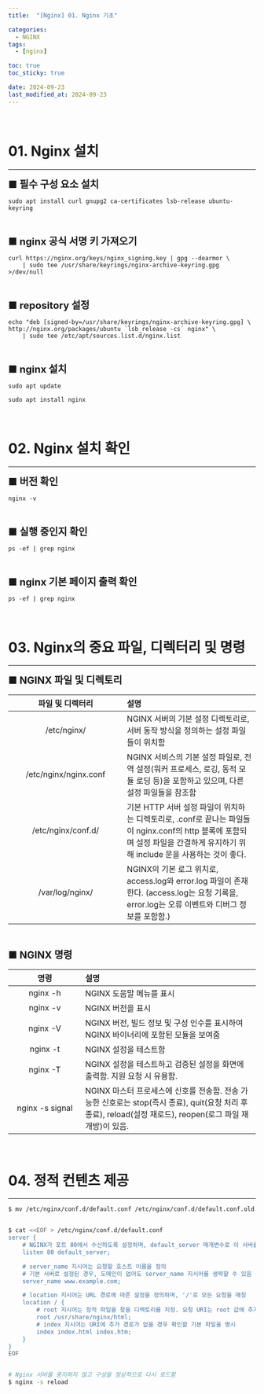 ```yaml
---
title:  "[Nginx] 01. Nginx 기초"

categories:
  - NGINX
tags:
  - [nginx]

toc: true
toc_sticky: true

date: 2024-09-23
last_modified_at: 2024-09-23
---
```

<br>

# 01. Nginx 설치
---

<style>
table {
    font-size: 12pt;
}
table th:first-of-type {
    width: 5%;
}
table th:nth-of-type(2) {
    width: 15%;
}
table th:nth-of-type(3) {
    width: 50%;
}
table th:nth-of-type(4) {
    width: 30%;
}
big {
    font-size: 15pt;
}
small { 
    font-size: 18px 
}
</style>

<big> **■ 필수 구성 요소 설치** </big> <br>

```
sudo apt install curl gnupg2 ca-certificates lsb-release ubuntu-keyring
```

<br>

<big> **■ nginx 공식 서명 키 가져오기** </big> <br>

```
curl https://nginx.org/keys/nginx_signing.key | gpg --dearmor \
    | sudo tee /usr/share/keyrings/nginx-archive-keyring.gpg >/dev/null
```

<br>

<big> **■ repository 설정** </big> <br>

```
echo "deb [signed-by=/usr/share/keyrings/nginx-archive-keyring.gpg] \
http://nginx.org/packages/ubuntu `lsb_release -cs` nginx" \
    | sudo tee /etc/apt/sources.list.d/nginx.list
```

<br>

<big> **■ nginx 설치** </big> <br>

```
sudo apt update

sudo apt install nginx
```

<br>

# 02. Nginx 설치 확인
---

<big> **■ 버전 확인** </big> <br>

```
nginx -v
```

<br>

<big> **■ 실행 중인지 확인** </big> <br>

```
ps -ef | grep nginx
```

<br>

<big> **■ nginx 기본 페이지 출력 확인** </big> <br>

```
ps -ef | grep nginx
```

<br>

# 03. Nginx의 중요 파일, 디렉터리 및 명령
---

<big> **■ NGINX 파일 및 디렉토리** </big> <br>

| 파일 및 디렉터리 | 설명 |
| :---: | :--- |
| /etc/nginx/ | NGINX 서버의 기본 설정 디렉토리로, 서버 동작 방식을 정의하는 설정 파일들이 위치함 |
| /etc/nginx/nginx.conf | NGINX 서비스의 기본 설정 파일로, 전역 설정(워커 프로세스, 로깅, 동적 모듈 로딩 등)을 포함하고 있으며, 다른 설정 파일들을 참조함 |
| /etc/nginx/conf.d/ | 기본 HTTP 서버 설정 파일이 위치하는 디렉토리로, .conf로 끝나는 파일들이 nginx.conf의 http 블록에 포함되며 설정 파일을 간결하게 유지하기 위해 include 문을 사용하는 것이 좋다. |
| /var/log/nginx/ | NGINX의 기본 로그 위치로, access.log와 error.log 파일이 존재한다. (access.log는 요청 기록을, error.log는 오류 이벤트와 디버그 정보를 포함함.) |

<br>

<big> **■ NGINX 명령** </big> <br>

| 명령 | 설명 |
| :---: | :--- |
| nginx -h | NGINX 도움말 메뉴를 표시 |
| nginx -v | NGINX 버전을 표시 |
| nginx -V | NGINX 버전, 빌드 정보 및 구성 인수를 표시하여 NGINX 바이너리에 포함된 모듈을 보여줌 |
| nginx -t | NGINX 설정을 테스트함 |
| nginx -T | NGINX 설정을 테스트하고 검증된 설정을 화면에 출력함. 지원 요청 시 유용함. |
| nginx -s signal | NGINX 마스터 프로세스에 신호를 전송함. 전송 가능한 신호로는 stop(즉시 종료), quit(요청 처리 후 종료), reload(설정 재로드), reopen(로그 파일 재개방)이 있음. |

<br>

# 04. 정적 컨텐츠 제공
---

```bash
$ mv /etc/nginx/conf.d/default.conf /etc/nginx/conf.d/default.conf.old


$ cat <<EOF > /etc/nginx/conf.d/default.conf
server {
    # NGINX가 포트 80에서 수신하도록 설정하며, default_server 매개변수로 이 서버를 기본 서버로 지정
    listen 80 default_server; 

    # server_name 지시어는 요청할 호스트 이름을 정의
    # 기본 서버로 설정된 경우, 도메인이 없어도 server_name 지시어를 생략할 수 있음
    server_name www.example.com; 

    # location 지시어는 URL 경로에 따른 설정을 정의하며, '/'로 모든 요청을 매칭
    location / {
        # root 지시어는 정적 파일을 찾을 디렉토리를 지정. 요청 URI는 root 값에 추가되어 파일을 찾음
        root /usr/share/nginx/html;
        # index 지시어는 URI에 추가 경로가 없을 경우 확인할 기본 파일을 명시
        index index.html index.htm;
    }
}
EOF


# Nginx 서버를 중지하지 않고 구성을 정상적으로 다시 로드함
$ nginx -s reload
```